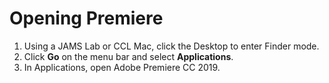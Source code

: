 # Opening Premiere

1. Using a JAMS Lab or CCL Mac, click the Desktop to enter Finder mode.
2. Click **Go** on the menu bar and select **Applications**.
3. In Applications, open Adobe Premiere CC 2019.



